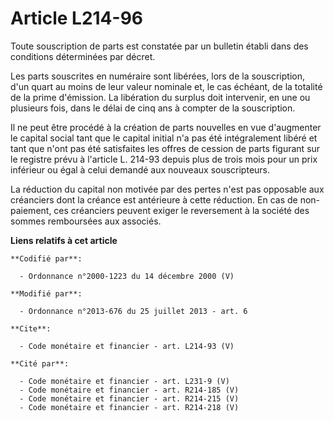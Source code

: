 # Article L214-96

Toute souscription de parts est constatée par un bulletin établi dans des conditions déterminées par décret. 

Les parts souscrites en numéraire sont libérées, lors de la souscription, d'un quart au moins de leur valeur nominale et, le
cas échéant, de la totalité de la prime d'émission. La libération du surplus doit intervenir, en une ou plusieurs fois, dans
le délai de cinq ans à compter de la souscription. 

Il ne peut être procédé à la création de parts nouvelles en vue d'augmenter le capital social tant que le capital initial n'a
pas été intégralement libéré et tant que n'ont pas été satisfaites les offres de cession de parts figurant sur le registre
prévu à l'article L. 214-93 depuis plus de trois mois pour un prix inférieur ou égal à celui demandé aux nouveaux
souscripteurs. 

La réduction du capital non motivée par des pertes n'est pas opposable aux créanciers dont la créance est antérieure à cette
réduction. En cas de non-paiement, ces créanciers peuvent exiger le reversement à la société des sommes remboursées aux
associés.

**Liens relatifs à cet article**

	**Codifié par**:

	  - Ordonnance n°2000-1223 du 14 décembre 2000 (V)

	**Modifié par**:

	  - Ordonnance n°2013-676 du 25 juillet 2013 - art. 6

	**Cite**:

	  - Code monétaire et financier - art. L214-93 (V)

	**Cité par**:

	  - Code monétaire et financier - art. L231-9 (V)
	  - Code monétaire et financier - art. R214-185 (V)
	  - Code monétaire et financier - art. R214-215 (V)
	  - Code monétaire et financier - art. R214-218 (V)
